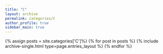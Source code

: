 ```yaml
---
title: "C"
layout: archive
permalink: categories/C
author_profile: true
sidebar_main: true
---
```


{% assign posts = site.categories['C']%}
{% for post in posts %} 
  {% include archive-single.html type=page.entries_layout %} 
{% endfor %}
